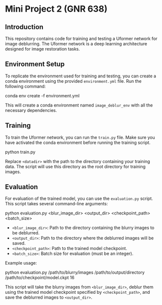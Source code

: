 # Mini Project 2 (GNR 638)

## Introduction
This repository contains code for training and testing a Uformer network for image deblurring. The Uformer network is a deep learning architecture designed for image restoration tasks.

## Environment Setup
To replicate the environment used for training and testing, you can create a conda environment using the provided `environment.yml` file. Run the following command:

conda env create -f environment.yml

This will create a conda environment named `image_deblur_env` with all the necessary dependencies.

## Training
To train the Uformer network, you can run the `train.py` file. Make sure you have activated the conda environment before running the training script.

python train.py <datadir>

Replace `<datadir>` with the path to the directory containing your training data. The script will use this directory as the root directory for training images.

## Evaluation
For evaluation of the trained model, you can use the `evaluation.py` script. This script takes several command-line arguments:

python evaluation.py <blur_image_dir> <output_dir> <checkpoint_path> <batch_size>

- `<blur_image_dir>`: Path to the directory containing the blurry images to be deblurred.
- `<output_dir>`: Path to the directory where the deblurred images will be saved.
- `<checkpoint_path>`: Path to the trained model checkpoint.
- `<batch_size>`: Batch size for evaluation (must be an integer).

Example usage:

python evaluation.py /path/to/blurry/images /path/to/output/directory /path/to/checkpoint/model.ckpt 16

This script will take the blurry images from `<blur_image_dir>`, deblur them using the trained model checkpoint specified by `<checkpoint_path>`, and save the deblurred images to `<output_dir>`.


